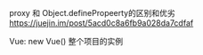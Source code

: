 proxy 和 Object.definePropeerty的区别和优劣
         https://juejin.im/post/5acd0c8a6fb9a028da7cdfaf

Vue: new Vue() 整个项目的实例